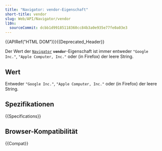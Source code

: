 ```yaml
---
title: "Navigator: vendor-Eigenschaft"
short-title: vendor
slug: Web/API/Navigator/vendor
l10n:
  sourceCommit: dcbb1d99185118360cc84b3a0e935e77fe0a03e3
---
```


{{APIRef("HTML DOM")}}{{Deprecated_Header}}

Der Wert der [`Navigator`](/de/docs/Web/API/Navigator) **`vendor`**-Eigenschaft ist immer entweder `"Google Inc."`, `"Apple Computer, Inc."` oder (in Firefox) der leere String.

## Wert

Entweder `"Google Inc."`, `"Apple Computer, Inc."` oder (in Firefox) der leere String.

## Spezifikationen

{{Specifications}}

## Browser-Kompatibilität

{{Compat}}
